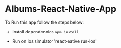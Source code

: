 # Albums-React-Native-App

To Run this app follow the steps below:

* Install dependencies
`npm install`

* Run on ios simulator
'react-native run-ios'
